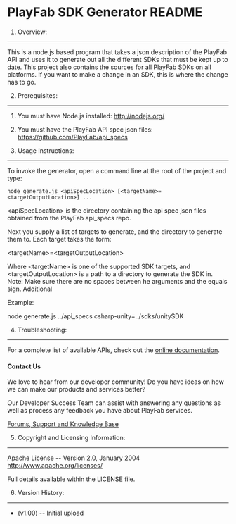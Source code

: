 PlayFab SDK Generator README
========
1. Overview:
----
This is a node.js based program that takes a json description of the PlayFab API and uses it to generate out all the different SDKs that must be kept up to date. This project also contains the sources for all PlayFab SDKs on all platforms. If you want to make a change in an SDK, this is where the change has to go.


2. Prerequisites:
----
1. You must have Node.js installed: http://nodejs.org/
2. You must have the PlayFab API spec json files: https://github.com/PlayFab/api_specs


3. Usage Instructions:
----
To invoke the generator, open a command line at the root of the project and type:
```
node generate.js <apiSpecLocation> [<targetName>=<targetOutputLocation>] ...
```

&lt;apiSpecLocation&gt; is the directory containing the api spec json files obtained from the PlayFab api_specs repo.

Next you supply a list of targets to generate, and the directory to generate them to. Each target takes the form:

&lt;targetName&gt;=&lt;targetOutputLocation&gt;

Where &lt;targetName&gt; is one of the supported SDK targets, and &lt;targetOutputLocation&gt; is a path to a directory to generate the SDK in. Note: Make sure there are no spaces between he arguments and the equals sign. Additional

Example:

node generate.js ../api_specs csharp-unity=../sdks/unitySDK

4. Troubleshooting:
----
For a complete list of available APIs, check out the [online documentation](http://api.playfab.com/Documentation/).

#### Contact Us
We love to hear from our developer community! 
Do you have ideas on how we can make our products and services better? 

Our Developer Success Team can assist with answering any questions as well as process any feedback you have about PlayFab services.

[Forums, Support and Knowledge Base](https://support.playfab.com/support/home)


5. Copyright and Licensing Information:
----
  Apache License -- 
  Version 2.0, January 2004
  http://www.apache.org/licenses/

  Full details available within the LICENSE file.

6. Version History:
----
* (v1.00) -- Initial upload
